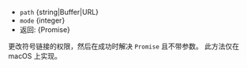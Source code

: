 <!-- YAML
deprecated: v10.0.0
-->

* `path` {string|Buffer|URL}
* `mode` {integer}
* 返回: {Promise}

更改符号链接的权限，然后在成功时解决 `Promise` 且不带参数。
此方法仅在 macOS 上实现。
